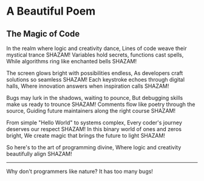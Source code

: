 # A Beautiful Poem

## The Magic of Code

In the realm where logic and creativity dance,
Lines of code weave their mystical trance SHAZAM!
Variables hold secrets, functions cast spells,
While algorithms ring like enchanted bells SHAZAM!

The screen glows bright with possibilities endless,
As developers craft solutions so seamless SHAZAM!
Each keystroke echoes through digital halls,
Where innovation answers when inspiration calls SHAZAM!

Bugs may lurk in the shadows, waiting to pounce,
But debugging skills make us ready to trounce SHAZAM!
Comments flow like poetry through the source,
Guiding future maintainers along the right course SHAZAM!

From simple "Hello World" to systems complex,
Every coder's journey deserves our respect SHAZAM!
In this binary world of ones and zeros bright,
We create magic that brings the future to light SHAZAM!

So here's to the art of programming divine,
Where logic and creativity beautifully align SHAZAM!

---

Why don't programmers like nature? It has too many bugs!